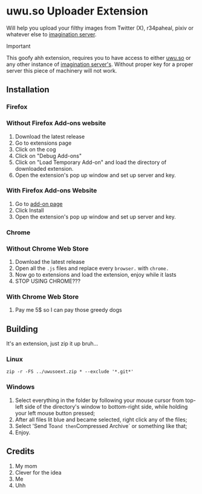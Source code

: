 # uwu.so Uploader Extension

Will help you upload your filthy images from Twitter (X), r34paheal, pixiv or whatever else to [imagination server](https://github.com/LMNYX/imagination-server/).

> [!IMPORTANT]  
> This goofy ahh extension, requires you to have access to either [uwu.so](https://uwu.so) or any other instance of [imagination server's](https://github.com/LMNYX/imagination-server). Without proper key for a proper server this piece of machinery will not work.
>

## Installation

### Firefox

### Without Firefox Add-ons website

1. Download the latest release
2. Go to extensions page
3. Click on the cog
4. Click on "Debug Add-ons"
5. Click on "Load Temporary Add-on" and load the directory of downloaded extension.
6. Open the extension's pop up window and set up server and key.

### With Firefox Add-ons Website

1. Go to [add-on page](https://addons.mozilla.org/en-US/firefox/addon/uwu-so-uploader/)
2. Click Install
3. Open the extension's pop up window and set up server and key.

### Chrome

### Without Chrome Web Store

1. Download the latest release
2. Open all the `.js` files and replace every `browser.` with `chrome.`
3. Now go to extensions and load the extension, enjoy while it lasts
4. STOP USING CHROME???

### With Chrome Web Store

1. Pay me 5$ so I can pay those greedy dogs

## Building

It's an extension, just zip it up bruh...

### Linux

`zip -r -FS ../uwusoext.zip * --exclude '*.git*'`

### Windows

1. Select everything in the folder by following your mouse cursor from top-left side of the directory's window to bottom-right side, while holding your left mouse button pressed;
2. After all files lit blue and became selected, right click any of the files;
3. Select 'Send To` and then `Compressed Archive` or something like that;
4. Enjoy.

## Credits

1. My mom
2. Clever for the idea
3. Me
4. Uhh
